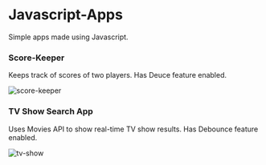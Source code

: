 # Javascript-Apps
Simple apps made using Javascript.

### Score-Keeper
Keeps track of scores of two players. Has Deuce feature enabled.

![score-keeper](https://user-images.githubusercontent.com/56031807/149510903-25c91d86-8a53-47c0-a600-71f528216cc5.PNG)


### TV Show Search App
Uses Movies API to show real-time TV show results. Has Debounce feature enabled.

![tv-show](https://user-images.githubusercontent.com/56031807/149510909-fa0765a5-bbcb-46e6-bc46-e1392a1e7d25.PNG)

